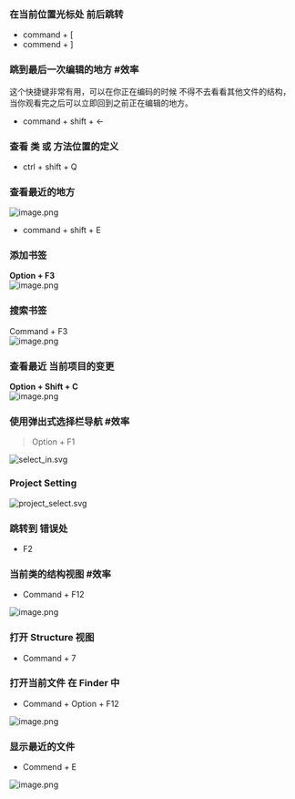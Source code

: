 ### 在当前位置光标处 前后跳转

- command + [
- commend + ]

### 跳到最后一次编辑的地方 #效率

这个快捷键非常有用，可以在你正在编码的时候 不得不去看看其他文件的结构，当你观看完之后可以立即回到之前正在编辑的地方。

- command + shift + <-

### 查看 类 或 方法位置的定义

- ctrl + shift + Q

### 查看最近的地方

![image.png](/images/edit-nav-idea/e4460d358019a358d4ab5e26d985c93c.png)

- command + shift + E

### 添加书签

**Option + F3**<br />![image.png](/images/edit-nav-idea/b1dcd3ae4a46cad509402ac687dd9e0b.png)

### 搜索书签

Command + F3<br />![image.png](/images/edit-nav-idea/c08437eaaf664dc8862175ca2f4d51b1.png)

### 查看最近 当前项目的变更

**Option + Shift + C**<br />![image.png](/images/edit-nav-idea/a6b9043a506ed86022a55c053fbb3796.png)

### 使用弹出式选择栏导航 #效率

> Option + F1

![select_in.svg](/images/edit-nav-idea/555d60a2b734b8619ffec41b7a0a6d36.svg)

### Project Setting

![project_select.svg](/images/edit-nav-idea/f2edbb80243a65e517ddeb17892c98de.svg)

### 跳转到 错误处

- F2

### 当前类的结构视图 #效率

- Command + F12

![image.png](/images/edit-nav-idea/7bb7cc0f7dadca531248beecafbb89eb.png)

### 打开 Structure 视图

- Command + 7

### 打开当前文件 在 Finder 中

- Command + Option + F12

![image.png](/images/edit-nav-idea/ecb1509c01f5528aa521aeee38d04dea.png)

### 显示最近的文件

- Commend + E

![image.png](/images/edit-nav-idea/6265e7f14b9be9e8fbfbeb3726f88350.png)
